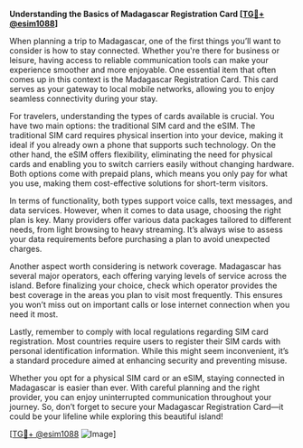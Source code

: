 **Understanding the Basics of Madagascar Registration Card [[TG💪+ @esim1088](https://t.me/s/esim1088)]**

When planning a trip to Madagascar, one of the first things you’ll want to consider is how to stay connected. Whether you're there for business or leisure, having access to reliable communication tools can make your experience smoother and more enjoyable. One essential item that often comes up in this context is the Madagascar Registration Card. This card serves as your gateway to local mobile networks, allowing you to enjoy seamless connectivity during your stay.

For travelers, understanding the types of cards available is crucial. You have two main options: the traditional SIM card and the eSIM. The traditional SIM card requires physical insertion into your device, making it ideal if you already own a phone that supports such technology. On the other hand, the eSIM offers flexibility, eliminating the need for physical cards and enabling you to switch carriers easily without changing hardware. Both options come with prepaid plans, which means you only pay for what you use, making them cost-effective solutions for short-term visitors.

In terms of functionality, both types support voice calls, text messages, and data services. However, when it comes to data usage, choosing the right plan is key. Many providers offer various data packages tailored to different needs, from light browsing to heavy streaming. It’s always wise to assess your data requirements before purchasing a plan to avoid unexpected charges.

Another aspect worth considering is network coverage. Madagascar has several major operators, each offering varying levels of service across the island. Before finalizing your choice, check which operator provides the best coverage in the areas you plan to visit most frequently. This ensures you won’t miss out on important calls or lose internet connection when you need it most.

Lastly, remember to comply with local regulations regarding SIM card registration. Most countries require users to register their SIM cards with personal identification information. While this might seem inconvenient, it’s a standard procedure aimed at enhancing security and preventing misuse.

Whether you opt for a physical SIM card or an eSIM, staying connected in Madagascar is easier than ever. With careful planning and the right provider, you can enjoy uninterrupted communication throughout your journey. So, don’t forget to secure your Madagascar Registration Card—it could be your lifeline while exploring this beautiful island!

[[TG💪+ @esim1088](https://t.me/s/esim1088) ![Image](https://i.postimg.cc/Y0z9fWf4/image.png)]